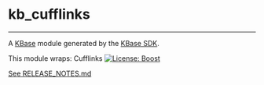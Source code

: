 # kb_cufflinks
---

A [KBase](https://kbase.us) module generated by the [KBase SDK](https://github.com/kbase/kb_sdk).

This module wraps:
Cufflinks [![License: Boost](https://img.shields.io/badge/license-boost-blue.svg)](http://cole-trapnell-lab.github.io/cufflinks/)

[See RELEASE_NOTES.md](RELEASE_NOTES.md)




